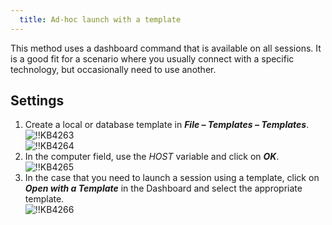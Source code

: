 ```yaml
---
  title: Ad-hoc launch with a template
---
```

This method uses a dashboard command that is available on all sessions. It is a good fit for a scenario where you usually connect with a specific technology, but occasionally need to use another.

## Settings

1. Create a local or database template in ***File – Templates – Templates***.  
![!!KB4263](https://webdevolutions.azureedge.net/docs/en/kb/KB4263.png)  
![!!KB4264](https://webdevolutions.azureedge.net/docs/en/kb/KB4264.png)  
1. In the computer field, use the $HOST$ variable and click on ***OK***.  
![!!KB4265](https://webdevolutions.azureedge.net/docs/en/kb/KB4265.png)
1. In the case that you need to launch a session using a template, click on ***Open with a Template*** in the Dashboard and select the appropriate template.  
![!!KB4266](https://webdevolutions.azureedge.net/docs/en/kb/KB4266.png)
